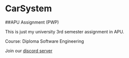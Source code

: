 # CarSystem
##APU Assignment (PWP)

This is just my university 3rd semester assignment in APU.

Course: Diploma Software Engineering

Join our [discord server](https://discord.gg/WDBnuNH)
